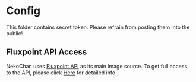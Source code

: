 # Config

This folder contains secret token. Please refrain from posting them into the public!

## Fluxpoint API Access

NekoChan uses [Fluxpoint API](https://fluxpoint.dev/api) as its main image source. To get full access to the API, please click [Here](https://fluxpoint.dev/api/access) for detailed info.